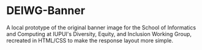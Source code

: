 # DEIWG-Banner

A local prototype of the original banner image for the School of Informatics and Computing at IUPUI's Diversity, Equity, and Inclusion Working Group, recreated in HTML/CSS to make the response layout more simple.
